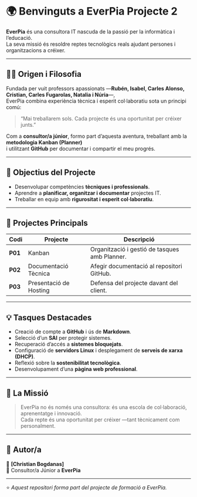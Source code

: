 # 🌍 Benvinguts a EverPia Projecte 2

**EverPia** és una consultora IT nascuda de la passió per la informàtica i l’educació.  
La seva missió és resoldre reptes tecnològics reals ajudant persones i organitzacions a créixer.

---

## 👩‍💻 Origen i Filosofia

Fundada per vuit professors apassionats —**Rubén, Isabel, Carles Alonso, Cristian, Carles Fugarolas, Natalia i Núria**—,  
EverPia combina experiència tècnica i esperit col·laboratiu sota un principi comú:

> “Mai treballarem sols. Cada projecte és una oportunitat per créixer junts.”

Com a **consultor/a júnior**, formo part d’aquesta aventura, treballant amb la **metodologia Kanban (Planner)**  
i utilitzant **GitHub** per documentar i compartir el meu progrés.

---

## 🎯 Objectius del Projecte

- Desenvolupar competències **tècniques i professionals**.  
- Aprendre a **planificar, organitzar i documentar** projectes IT.  
- Treballar en equip amb **rigurositat i esperit col·laboratiu**.  

---

## 📁 Projectes Principals

| Codi | Projecte | Descripció |
|------|-----------|------------|
| **P01** | Kanban | Organització i gestió de tasques amb Planner. |
| **P02** | Documentació Tècnica | Afegir documentació al repositori GitHub. |
| **P03** | Presentació de Hosting | Defensa del projecte davant del client. |

---

## 💡 Tasques Destacades

- Creació de compte a **GitHub** i ús de **Markdown**.  
- Selecció d’un **SAI** per protegir sistemes.  
- Recuperació d’accés a **sistemes bloquejats**.  
- Configuració de **servidors Linux** i desplegament de **serveis de xarxa (DHCP)**.  
- Reflexió sobre la **sostenibilitat tecnològica**.  
- Desenvolupament d’una **pàgina web professional**.  

---

## 🚀 La Missió

> EverPia no és només una consultora: és una escola de col·laboració, aprenentatge i innovació.  
> Cada repte és una oportunitat per créixer —tant tècnicament com personalment.

---

## 🧠 Autor/a

👤 **[Christian Bogdanas]**  
💼 Consultor/a Júnior a **EverPia**  

---

⭐ *Aquest repositori forma part del projecte de formació a EverPia.*
